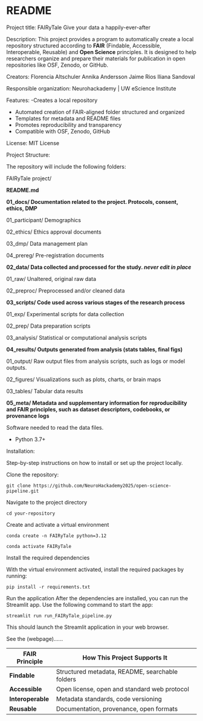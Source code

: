 README
======

Project title:
FAIRyTale 
Give your data a happily-ever-after

Description: 
This project provides a program to automatically create a local repository structured according to **FAIR** (Findable, Accessible, Interoperable, Reusable) and **Open Science** principles. It is designed to help researchers organize and prepare their materials for publication in open repositories like OSF, Zenodo, or GitHub.

Creators:
Florencia Altschuler
Annika Andersson
Jaime Rios
Iliana Sandoval

Responsible organization:
Neurohackademy | UW eScience Institute

Features:
-Creates a local repository
- Automated creation of FAIR-aligned folder structured and organized
- Templates for metadata and README files
- Promotes reproducibility and transparency
- Compatible with OSF, Zenodo, GitHub

License:
MIT License

Project Structure:

The repository will include the following folders:

FAIRyTale project/

**README.md**

**01_docs/                    Documentation related to the project. Protocols, consent, ethics, DMP**

01_participant/               Demographics

02_ethics/                        Ethics approval documents

03_dmp/                           Data management plan

04_prereg/                       Pre-registration documents

**02_data/                    Data collected and processed for the study. *never edit in place***

01_raw/                           Unaltered, original raw data

02_preproc/                     Preprocessed and/or cleaned data

**03_scripts/                 Code used across various stages of the research process**

01_exp/                             Experimental scripts for data collection

02_prep/                           Data preparation scripts

03_analysis/                     Statistical or computational analysis scripts

**04_results/                 Outputs generated from analysis (stats tables, final figs)**

 01_output/                      Raw output files from analysis scripts, such as logs or model outputs.

 02_figures/                      Visualizations such as plots, charts, or brain maps

 03_tables/                        Tabular data results

 **05_meta/                          Metadata and supplementary information for reproducibility and FAIR principles, such as dataset descriptors, codebooks, or provenance logs**



     
Software needed to read the data files.
- Python 3.7+ 

Installation:

Step-by-step instructions on how to install or set up the project locally.


Clone the repository:


```
git clone https://github.com/NeuroHackademy2025/open-science-pipeline.git
```


Navigate to the project directory

```
cd your-repository
```

Create and activate a virtual environment

```
conda create -n FAIRyTale python=3.12
```
```
conda activate FAIRyTale
```

Install the required dependencies

With the virtual environment activated, install the required packages by running:
```
pip install -r requirements.txt
```

Run the application
After the dependencies are installed, you can run the Streamlit app. Use the following command to start the app:
```
streamlit run run_FAIRyTale_pipeline.py
```

This should launch the Streamlit application in your web browser. 

See the (webpage)......
 

| FAIR Principle    | How This Project Supports It                      |
| ----------------- | ------------------------------------------------- |
| **Findable**      | Structured metadata, README, searchable folders   |
| **Accessible**    | Open license,  open and standard web protocol     |
| **Interoperable** | Metadata standards, code versioning               |
| **Reusable**      | Documentation, provenance, open formats           |



